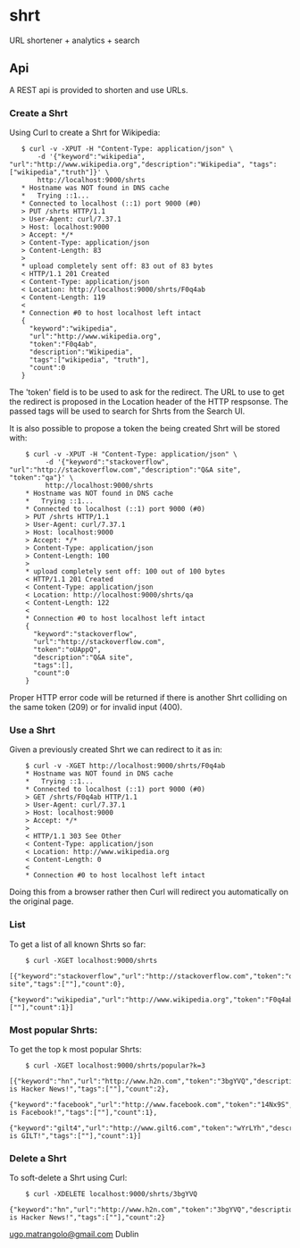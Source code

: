 # shrt

URL shortener + analytics + search

## Api

A REST api is provided to shorten and use URLs.

### Create a Shrt

Using Curl to create a Shrt for Wikipedia:

```shell
   $ curl -v -XPUT -H "Content-Type: application/json" \
       -d '{"keyword":"wikipedia", "url":"http://www.wikipedia.org","description":"Wikipedia", "tags":["wikipedia","truth"]}' \
       http://localhost:9000/shrts
   * Hostname was NOT found in DNS cache
   *   Trying ::1...
   * Connected to localhost (::1) port 9000 (#0)
   > PUT /shrts HTTP/1.1
   > User-Agent: curl/7.37.1
   > Host: localhost:9000
   > Accept: */*
   > Content-Type: application/json
   > Content-Length: 83
   >
   * upload completely sent off: 83 out of 83 bytes
   < HTTP/1.1 201 Created
   < Content-Type: application/json
   < Location: http://localhost:9000/shrts/F0q4ab
   < Content-Length: 119
   <
   * Connection #0 to host localhost left intact
   {
     "keyword":"wikipedia",
     "url":"http://www.wikipedia.org",
     "token":"F0q4ab",
     "description":"Wikipedia",
     "tags":["wikipedia", "truth"],
     "count":0
   }
```

The 'token' field is to be used to ask for the redirect. The URL to
use to get the redirect is proposed in the Location header of the HTTP
respsonse. The passed tags will be used to search for Shrts from the
Search UI.

It is also possible to propose a token the being created Shrt will be
stored with:

```shell
    $ curl -v -XPUT -H "Content-Type: application/json" \
         -d '{"keyword":"stackoverflow", "url":"http://stackoverflow.com","description":"Q&A site", "token":"qa"}' \
         http://localhost:9000/shrts
    * Hostname was NOT found in DNS cache
    *   Trying ::1...
    * Connected to localhost (::1) port 9000 (#0)
    > PUT /shrts HTTP/1.1
    > User-Agent: curl/7.37.1
    > Host: localhost:9000
    > Accept: */*
    > Content-Type: application/json
    > Content-Length: 100
    >
    * upload completely sent off: 100 out of 100 bytes
    < HTTP/1.1 201 Created
    < Content-Type: application/json
    < Location: http://localhost:9000/shrts/qa
    < Content-Length: 122
    <
    * Connection #0 to host localhost left intact
    {
      "keyword":"stackoverflow",
      "url":"http://stackoverflow.com",
      "token":"oUAppQ",
      "description":"Q&A site",
      "tags":[],
      "count":0
    }
```

Proper HTTP error code will be returned if there is another Shrt
colliding on the same token (209) or for invalid input (400).

### Use a Shrt

Given a previously created Shrt we can redirect to it as in:

```shell
    $ curl -v -XGET http://localhost:9000/shrts/F0q4ab
    * Hostname was NOT found in DNS cache
    *   Trying ::1...
    * Connected to localhost (::1) port 9000 (#0)
    > GET /shrts/F0q4ab HTTP/1.1
    > User-Agent: curl/7.37.1
    > Host: localhost:9000
    > Accept: */*
    >
    < HTTP/1.1 303 See Other
    < Content-Type: application/json
    < Location: http://www.wikipedia.org
    < Content-Length: 0
    <
    * Connection #0 to host localhost left intact
```

Doing this from a browser rather then Curl will redirect you
automatically on the original page.

### List

To get a list of all known Shrts so far:

```shell
    $ curl -XGET localhost:9000/shrts
    [{"keyword":"stackoverflow","url":"http://stackoverflow.com","token":"qa","description":"Q&A site","tags":[""],"count":0},
     {"keyword":"wikipedia","url":"http://www.wikipedia.org","token":"F0q4ab","description":"Wikipedia","tags":[""],"count":1}]
```

### Most popular Shrts:

To get the top k most popular Shrts:

```shell
    $ curl -XGET localhost:9000/shrts/popular?k=3
    [{"keyword":"hn","url":"http://www.h2n.com","token":"3bgYVQ","description":"This is Hacker News!","tags":[""],"count":2},
    {"keyword":"facebook","url":"http://www.facebook.com","token":"14Nx9S","description":"This is Facebook!","tags":[""],"count":1},
    {"keyword":"gilt4","url":"http://www.gilt6.com","token":"wYrLYh","description":"This is GILT!","tags":[""],"count":1}]

```

### Delete a Shrt

To soft-delete a Shrt using Curl:

```shell
    $ curl -XDELETE localhost:9000/shrts/3bgYVQ
    {"keyword":"hn","url":"http://www.h2n.com","token":"3bgYVQ","description":"This is Hacker News!","tags":[""],"count":2}
```

ugo.matrangolo@gmail.com
Dublin
